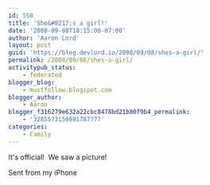 ```yaml
---
id: 558
title: 'She&#8217;s a girl!'
date: '2008-09-08T18:15:00-07:00'
author: 'Aaron Lord'
layout: post
guid: 'https://blog.devlord.io/2008/09/08/shes-a-girl/'
permalink: /2008/09/08/shes-a-girl/
activitypub_status:
    - federated
blogger_blog:
    - mustfollow.blogspot.com
blogger_author:
    - Aaron
blogger_f316279e632a22cbc8478bd21b80f9b4_permalink:
    - '3285573159891787777'
categories:
    - Family
---
```


It's official!  We saw a picture!<p>Sent from my iPhone</p>